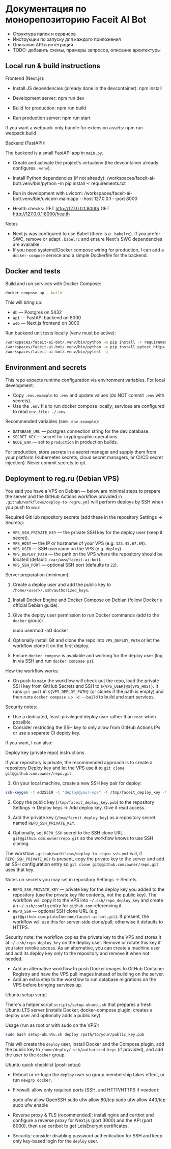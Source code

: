 # Документация по монорепозиторию Faceit AI Bot

- Структура папок и сервисов
- Инструкции по запуску для каждого приложения
- Описание API и интеграций
- TODO: добавить схемы, примеры запросов, описание архитектуры

## Local run & build instructions

Frontend (Next.js):

- Install JS dependencies (already done in the devcontainer):
	npm install

- Development server:
	npm run dev

- Build for production:
	npm run build

- Run production server:
	npm run start

If you want a webpack-only bundle for extension assets:
	npm run webpack:build


Backend (FastAPI):

The backend is a small FastAPI app in `main.py`.

- Create and activate the project's virtualenv (the devcontainer already configures `.venv`).

- Install Python dependencies (if not already):
	/workspaces/faceit-ai-bot/.venv/bin/python -m pip install -r requirements.txt

- Run in development with uvicorn:
	/workspaces/faceit-ai-bot/.venv/bin/uvicorn main:app --host 127.0.0.1 --port 8000

- Health checks:
	GET http://127.0.0.1:8000/
	GET http://127.0.0.1:8000/health


Notes
- Next.js was configured to use Babel (there is a `.babelrc`). If you prefer SWC, remove or adapt `.babelrc` and ensure Next's SWC dependencies are available.
- If you need systemd/Docker compose wiring for production, I can add a `docker-compose` service and a simple Dockerfile for the backend.

## Docker and tests

Build and run services with Docker Compose:

```bash
docker compose up --build
```

This will bring up:
- `db` — Postgres on 5432
- `api` — FastAPI backend on 8000
- `web` — Next.js frontend on 3000

Run backend unit tests locally (venv must be active):

```bash
/workspaces/faceit-ai-bot/.venv/bin/python -m pip install -r requirements.txt
/workspaces/faceit-ai-bot/.venv/bin/python -m pip install pytest httpx
/workspaces/faceit-ai-bot/.venv/bin/pytest -q
```


Environment and secrets
-----------------------

This repo expects runtime configuration via environment variables. For local development:

- Copy `.env.example` to `.env` and update values (do NOT commit `.env` with secrets).
- Use the `.env` file to run docker compose locally; services are configured to read `env_file: ./.env`.

Recommended variables (see `.env.example`):

- `DATABASE_URL` — postgres connection string for the dev database.
- `SECRET_KEY` — secret for cryptographic operations.
- `NODE_ENV` — set to `production` in production builds.

For production, store secrets in a secret manager and supply them from your platform (Kubernetes secrets, cloud secret managers, or CI/CD secret injection). Never commit secrets to git.

## Deployment to reg.ru (Debian VPS)

You said you have a VPS on Debian — below are minimal steps to prepare the server and the GitHub Actions workflow provided in `.github/workflows/deploy-to-regru.yml` will perform deploys by SSH when you push to `main`.

Required GitHub repository secrets (add these in the repository Settings → Secrets):

- `VPS_SSH_PRIVATE_KEY` — the private SSH key for the deploy user (keep it secret).
- `VPS_HOST` — the IP or hostname of your VPS (e.g. `123.45.67.89`).
- `VPS_USER` — SSH username on the VPS (e.g. `deploy`).
- `VPS_DEPLOY_PATH` — the path on the VPS where the repository should be located (default: `/var/www/faceit-ai-bot`).
- `VPS_SSH_PORT` — optional SSH port (defaults to `22`).

Server preparation (minimum):

1. Create a deploy user and add the public key to `/home/<user>/.ssh/authorized_keys`.
2. Install Docker Engine and Docker Compose on Debian (follow Docker's official Debian guide).
3. Give the deploy user permission to run Docker commands (add to the `docker` group):

	sudo usermod -aG docker <deploy-user>

4. Optionally install Git and clone the repo into `VPS_DEPLOY_PATH` or let the workflow clone it on the first deploy.
5. Ensure `docker compose` is available and working for the deploy user (log in via SSH and run `docker compose ps`).

How the workflow works:

- On push to `main` the workflow will check out the repo, load the private SSH key from GitHub Secrets and SSH to `${VPS_USER}@${VPS_HOST}`. It runs `git pull` in `${VPS_DEPLOY_PATH}` (or clones if the path is empty) and then runs `docker compose up -d --build` to build and start services.

Security notes:

- Use a dedicated, least-privileged deploy user rather than `root` when possible.
- Consider restricting the SSH key to only allow from GitHub Actions IPs or use a separate CI deploy key.

 If you want, I can also:
 
 Deploy key (private repo) instructions
 
 If your repository is private, the recommended approach is to create a repository Deploy key and let the VPS use it to `git clone git@github.com:owner/repo.git`.
 
 1. On your local machine, create a new SSH key pair for deploy:
 
 ```bash
 ssh-keygen -t ed25519 -C "deploy@your-vps" -f /tmp/faceit_deploy_key -N ""
 ```
 
 2. Copy the public key (`/tmp/faceit_deploy_key.pub`) to the repository Settings → Deploy keys → Add deploy key. Give it read access.
 
 3. Add the private key (`/tmp/faceit_deploy_key`) as a repository secret named `REPO_SSH_PRIVATE_KEY`.
 
 4. Optionally, set `REPO_SSH` secret to the SSH clone URL `git@github.com:owner/repo.git` so the workflow knows to use SSH cloning.
 
The workflow `.github/workflows/deploy-to-regru-ssh.yml` will, if `REPO_SSH_PRIVATE_KEY` is present, copy the private key to the server and add an SSH configuration entry so `git clone git@github.com:owner/repo.git` uses that key.

Notes on secrets you may set in repository Settings → Secrets

- `REPO_SSH_PRIVATE_KEY` — private key for the deploy key you added to the repository (use the private key file contents, not the public key). The workflow will copy it to the VPS into `~/.ssh/repo_deploy_key` and create an `~/.ssh/config` entry for `github.com` referencing it.
- `REPO_SSH` — optional SSH clone URL (e.g. `git@github.com:plato1nnnnnn/faceit-ai-bot.git`). If present, the workflow will use this for server-side clone/pull; otherwise it defaults to HTTPS.

Security note: the workflow copies the private key to the VPS and stores it at `~/.ssh/repo_deploy_key` on the deploy user. Remove or rotate this key if you later revoke access. As an alternative, you can create a machine user and add its deploy key only to the repository and remove it when not needed.

- Add an alternative workflow to push Docker images to GitHub Container Registry and have the VPS pull images instead of building on the server.
- Add an extra step to the workflow to run database migrations on the VPS before bringing services up.

Ubuntu setup script

There's a helper script `scripts/setup-ubuntu.sh` that prepares a fresh Ubuntu LTS server (installs Docker, docker-compose plugin, creates a deploy user and optionally adds a public key).

Usage (run as root or with sudo on the VPS):

```bash
sudo bash setup-ubuntu.sh deploy /path/to/your/public_key.pub
```

This will create the `deploy` user, install Docker and the Compose plugin, add the public key to `/home/deploy/.ssh/authorized_keys` (if provided), and add the user to the `docker` group.

Ubuntu quick checklist (post-setup)

- Reboot or re-login the `deploy` user so group membership takes effect, or run `newgrp docker`.
- Firewall: allow only required ports (SSH, and HTTP/HTTPS if needed):

	sudo ufw allow OpenSSH
	sudo ufw allow 80/tcp
	sudo ufw allow 443/tcp
	sudo ufw enable

- Reverse proxy & TLS (recommended): install nginx and certbot and configure a reverse proxy for Next.js (port 3000) and the API (port 8000), then use certbot to get LetsEncrypt certificates.
- Security: consider disabling password authentication for SSH and keep only key-based login for the `deploy` user.




